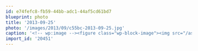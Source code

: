 ```yaml
---
id: e74fefc8-fb59-44bb-adc1-44af5cd61bd7
blueprint: photo
title: '2013-09-25'
photo: '/images/2013/09/c55bc-2013-09-25.jpg'
caption: '<!-- wp:image --><figure class="wp-block-image"><img src="/assets/images/2013/09/c55bc-2013-09-25.jpg" /></figure><!-- /wp:image --><!-- wp:paragraph --><p>Friends on? When it comes to sharing food space: yes, reluctant friends</p><!-- /wp:paragraph -->'
import_id: '20451'
---
```

